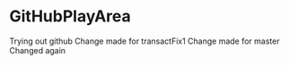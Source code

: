 # GitHubPlayArea
Trying out github
Change made for transactFix1
Change made for master
Changed again